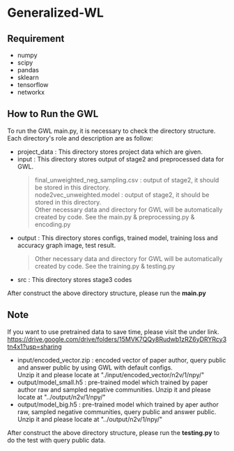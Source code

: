 # Generalized-WL

## Requirement 
- numpy 
- scipy
- pandas
- sklearn
- tensorflow 
- networkx

## How to Run the GWL
To run the GWL main.py, it is necessary to check the directory structure.  
Each directory's role and description are as follow:

- project_data : This directory stores project data which are given.
- input : This directory stores output of stage2 and preprocessed data for GWL.
  > final_unweighted_neg_sampling.csv : output of stage2, it should be stored in this directory.  
  > node2vec_unweighted.model : output of stage2, it should be stored in this directory.  
  > Other necessary data and directory for GWL will be automatically created by code. See the main.py & preprocessing.py & encoding.py   
- output : This directory stores configs, trained model, training loss and accuracy graph image, test result.  
  > Other necessary data and directory for GWL will be automatically created by code. See the training.py & testing.py  
- src : This directory stores stage3 codes

After construct the above directory structure, please run the **main.py**

## Note
If you want to use pretrained data to save time, please visit the under link.
https://drive.google.com/drive/folders/15MVK7QQy8Rudwb1zRZ6yDRYRcy3tn4x1?usp=sharing
- input/encoded_vector.zip : encoded vector of paper author, query public and answer public by using GWL with default configs.  
                             Unzip it and please locate at "./input/encoded_vector/n2v/1/npy/"
- output/model_small.h5 : pre-trained model which trained by paper author raw and sampled negative communities. Unzip it and please locate at "../output/n2v/1/npy/"
- output/model_big.h5 : pre-trained model which trained by aper author raw, sampled negative communities, query public and answer public. Unzip it and please locate at "../output/n2v/1/npy/"
                        
After construct the above directory structure, please run the **testing.py** to do the test with query public data. 
